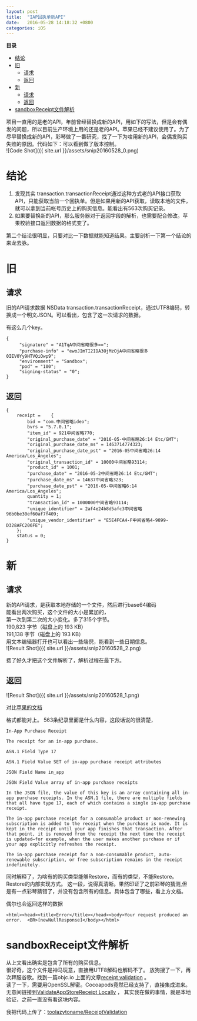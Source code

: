```yaml
---
layout: post
title:  "IAP回执单新API"
date:   2016-05-28 14:18:32 +0800
categories: iOS
---
```


**目录**

* [结论](#result)
* [旧](#old)
	* [请求](#oldRequest)
	* [返回](#oldResponse)
* [新](#new)
	* [请求](#newRequest)
	* [返回](#newResponse)
* [sandboxReceipt文件解析](#sandboxReceiptParse)


项目一直用的是老的API，年前曾经替换成新的API，用如下的写法，但是会有偶发的问题，所以目前生产环境上用的还是老的API。苹果已经不建议使用了。为了尽早替换成新的API，彩琴做了一番研究，找了一下为啥用新的API，会偶发购买失败的原因。代码如下：可以看到做了版本控制。    
![Code Shot]({{ site.url }}/assets/snip20160528_0.png)

<a name="result"></a>结论
===
1. 发现其实 transaction.transactionReceipt通过这种方式老的API接口获取API，只能获取当前一个回执单。但是如果用新的API获取，读取本地的文件，就可以拿到当前帐号历史上的购买信息。能看出有563次购买记录。
2. 如果要替换新的API，那么服务器对于返回字段的解析，也需要配合修改。苹果校验接口返回数据的格式变了。

第二个结论很明显，只要对比一下数据就能知道结果。主要剖析一下第一个结论的来龙去脉。

<a name="old"></a>旧
===

<a name="oldRequest"></a>请求
----
旧的API请求数据 NSData  transaction.transactionReceipt，通过UTF8编码，转换成一个明文JSON。可以看出，包含了这一次请求的数据。

有这么几个key。

~~~
{
     "signature" = "A1TqA中间省略很多==";
     "purchase-info" = "ewoJImTI2IDA3OjMzOjA中间省略很多0IEV0Yy9HTVQiOwp9";
     "environment" = "Sandbox";
     "pod" = "100";
     "signing-status" = "0";
}
~~~
<a name="oldResponse"></a>返回
----

  
~~~
{
    receipt =    {
        bid = "com.中间省略ideo";
        bvrs = "5.7.0.1";
        "item_id" = 921中间省略770;
        "original_purchase_date" = "2016-05-中间省略26:14 Etc/GMT";
        "original_purchase_date_ms" = 1463714774323;
        "original_purchase_date_pst" = "2016-05中间省略26:14 America/Los_Angeles";
        "original_transaction_id" = 10000中间省略93114;
        "product_id" = 1001;
        "purchase_date" = "2016-05-2中间省略26:14 Etc/GMT";
        "purchase_date_ms" = 14637中间省略323;
        "purchase_date_pst" = "2016-05-中间省略6:14 America/Los_Angeles";
        quantity = 1;
        "transaction_id" = 1000000中间省略93114;
        "unique_identifier" = 2af4e24b8d5afc3中间省略96b0be30ef60af7f409;
        "unique_vendor_identifier" = "E5E4FCA4-F中间省略4-9899-D328AFC206FE";
    };
    status = 0;
}
~~~

<a name="new"></a>新
===

<a name="newRequest"></a>请求
----
新的API请求，是获取本地存储的一个文件，然后进行base64编码   
能看出两次购买，这个文件的大小是累加的，    
第一次到第二次的大小变化。多了315个字节。   
190,823 字节（磁盘上的 193 KB）    
191,138 字节（磁盘上的 193 KB）   
用文本编辑器打开也可以看出一些端倪，能看到一些日期信息。  
![Result Shot]({{ site.url }}/assets/snip20160528_2.png)

费了好久才把这个文件解析了，解析过程在最下方。


<a name="newResponse"></a>返回
----

![Result Shot]({{ site.url }}/assets/snip20160528_1.png)


对比[苹果的文档](https://developer.apple.com/library/ios/releasenotes/General/ValidateAppStoreReceipt/Chapters/ValidateRemotely.html#//apple_ref/doc/uid/TP40010573-CH104-SW4)

格式都能对上。
563条纪录里面是什么内容，这段话说的很清楚，

~~~
In-App Purchase Receipt

The receipt for an in-app purchase.

ASN.1 Field Type 17

ASN.1 Field Value SET of in-app purchase receipt attributes

JSON Field Name in_app

JSON Field Value array of in-app purchase receipts

In the JSON file, the value of this key is an array containing all in-app purchase receipts. In the ASN.1 file, there are multiple fields that all have type 17, each of which contains a single in-app purchase receipt.

The in-app purchase receipt for a consumable product or non-renewing subscription is added to the receipt when the purchase is made. It is kept in the receipt until your app finishes that transaction. After that point, it is removed from the receipt the next time the receipt is updated—for example, when the user makes another purchase or if your app explicitly refreshes the receipt.

The in-app purchase receipt for a non-consumable product, auto-renewable subscription, or free subscription remains in the receipt indefinitely.
~~~

同时解释了，为啥有的购买类型能够Restore，而有的类型，不能Restore。Restore的内部实现方式。
这一段，说得真清晰。果然印证了之前彩琴的猜测,但是有一点彩琴猜错了，并没有包含所有的信息。具体包含了哪些，看上方文档。

偶尔也会返回这样的数据

~~~
<html><head><title>Error</title></head><body>Your request produced an error.  <BR>[newNullResponse]</body></html>
~~~


<a name="sandboxReceiptParse"></a>sandboxReceipt文件解析
===
从上文看出确实是包含了所有的购买信息。  
很好奇，这个文件是神马玩意，直接用UTF8解码也解码不了。 放狗搜了一下，再次拜服谷歌。找到一篇objc.io 上面的文章[receipt validation](https://www.objc.io/issues/17-security/receipt-validation/) 。  
读了一下，需要用OpenSSL解密。Cocoapods竟然已经支持了，直接集成进来。
无意间链接到[ValidateAppStoreReceipt Locally](https://developer.apple.com/library/ios/releasenotes/General/ValidateAppStoreReceipt/Chapters/ValidateLocally.html#//apple_ref/doc/uid/TP40010573-CH1-SW19) ，
其实我在做的事情，就是本地验证，之前一直没有看这块内容。

我把代码上传了：[toolazytoname/ReceiptValidation](https://github.com/toolazytoname/ReceiptValidation)
